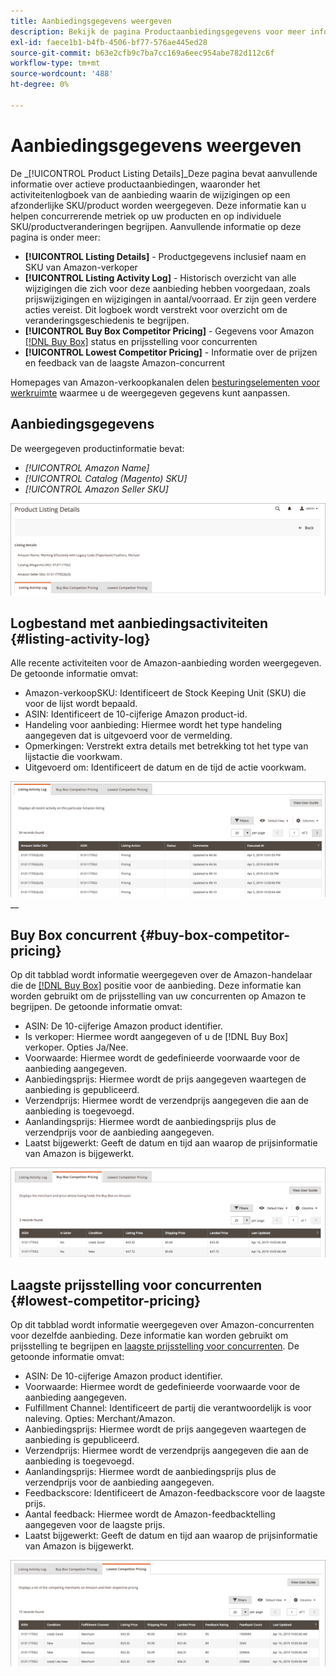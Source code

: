 ```yaml
---
title: Aanbiedingsgegevens weergeven
description: Bekijk de pagina Productaanbiedingsgegevens voor meer informatie over de concurrentiepositie van je Amazon-aanbiedingen en over afzonderlijke wijzigingen in SKU/product.
exl-id: faece1b1-b4fb-4506-bf77-576ae445ed28
source-git-commit: b63e2cfb9c7ba7cc169a6eec954abe782d112c6f
workflow-type: tm+mt
source-wordcount: '488'
ht-degree: 0%

---
```


# Aanbiedingsgegevens weergeven

De _[!UICONTROL Product Listing Details]_Deze pagina bevat aanvullende informatie over actieve productaanbiedingen, waaronder het activiteitenlogboek van de aanbieding waarin de wijzigingen op een afzonderlijke SKU/product worden weergegeven. Deze informatie kan u helpen concurrerende metriek op uw producten en op individuele SKU/productveranderingen begrijpen. Aanvullende informatie op deze pagina is onder meer:

- **[!UICONTROL Listing Details]** - Productgegevens inclusief naam en SKU van Amazon-verkoper
- **[!UICONTROL Listing Activity Log]** - Historisch overzicht van alle wijzigingen die zich voor deze aanbieding hebben voorgedaan, zoals prijswijzigingen en wijzigingen in aantal/voorraad. Er zijn geen verdere acties vereist. Dit logboek wordt verstrekt voor overzicht om de veranderingsgeschiedenis te begrijpen.
- **[!UICONTROL Buy Box Competitor Pricing]** - Gegevens voor Amazon [[!DNL Buy Box]](./buy-box-competitor-pricing.md) status en prijsstelling voor concurrenten
- **[!UICONTROL Lowest Competitor Pricing]** - Informatie over de prijzen en feedback van de laagste Amazon-concurrent

Homepages van Amazon-verkoopkanalen delen [besturingselementen voor werkruimte](./workspace-controls.md) waarmee u de weergegeven gegevens kunt aanpassen.

## Aanbiedingsgegevens

De weergegeven productinformatie bevat:

- _[!UICONTROL Amazon Name]_
- _[!UICONTROL Catalog (Magento) SKU]_
- _[!UICONTROL Amazon Seller SKU]_

![Aanbiedingsgegevens](assets/amazon-product-listing-details.png)

## Logbestand met aanbiedingsactiviteiten {#listing-activity-log}

Alle recente activiteiten voor de Amazon-aanbieding worden weergegeven. De getoonde informatie omvat:

- Amazon-verkoopSKU: Identificeert de Stock Keeping Unit (SKU) die voor de lijst wordt bepaald.
- ASIN: Identificeert de 10-cijferige Amazon product-id.
- Handeling voor aanbieding: Hiermee wordt het type handeling aangegeven dat is uitgevoerd voor de vermelding.
- Opmerkingen: Verstrekt extra details met betrekking tot het type van lijstactie die voorkwam.
- Uitgevoerd om: Identificeert de datum en de tijd de actie voorkwam.

![Gegevens van productaanbiedingen - logboek van aanbiedingsactiviteiten](assets/amazon-listing-activity-log.png)
__

## Buy Box concurrent {#buy-box-competitor-pricing}

Op dit tabblad wordt informatie weergegeven over de Amazon-handelaar die de [[!DNL Buy Box]](./buy-box-competitor-pricing.md) positie voor de aanbieding. Deze informatie kan worden gebruikt om de prijsstelling van uw concurrenten op Amazon te begrijpen. De getoonde informatie omvat:

- ASIN: De 10-cijferige Amazon product identifier.
- Is verkoper: Hiermee wordt aangegeven of u de [!DNL Buy Box] verkoper. Opties Ja/Nee.
- Voorwaarde: Hiermee wordt de gedefinieerde voorwaarde voor de aanbieding aangegeven.
- Aanbiedingsprijs: Hiermee wordt de prijs aangegeven waartegen de aanbieding is gepubliceerd.
- Verzendprijs: Hiermee wordt de verzendprijs aangegeven die aan de aanbieding is toegevoegd.
- Aanlandingsprijs: Hiermee wordt de aanbiedingsprijs plus de verzendprijs voor de aanbieding aangegeven.
- Laatst bijgewerkt: Geeft de datum en tijd aan waarop de prijsinformatie van Amazon is bijgewerkt.

![Productaanbiedingsgegevens: Buy Box concurrent](assets/amazon-listing-details-buy-box-2.png)

## Laagste prijsstelling voor concurrenten {#lowest-competitor-pricing}

Op dit tabblad wordt informatie weergegeven over Amazon-concurrenten voor dezelfde aanbieding. Deze informatie kan worden gebruikt om prijsstelling te begrijpen en [laagste prijsstelling voor concurrenten](./lowest-competitor-pricing.md). De getoonde informatie omvat:

- ASIN: De 10-cijferige Amazon product identifier.
- Voorwaarde: Hiermee wordt de gedefinieerde voorwaarde voor de aanbieding aangegeven.
- Fulfillment Channel: Identificeert de partij die verantwoordelijk is voor naleving. Opties: Merchant/Amazon.
- Aanbiedingsprijs: Hiermee wordt de prijs aangegeven waartegen de aanbieding is gepubliceerd.
- Verzendprijs: Hiermee wordt de verzendprijs aangegeven die aan de aanbieding is toegevoegd.
- Aanlandingsprijs: Hiermee wordt de aanbiedingsprijs plus de verzendprijs voor de aanbieding aangegeven.
- Feedbackscore: Identificeert de Amazon-feedbackscore voor de laagste prijs.
- Aantal feedback: Hiermee wordt de Amazon-feedbacktelling aangegeven voor de laagste prijs.
- Laatst bijgewerkt: Geeft de datum en tijd aan waarop de prijsinformatie van Amazon is bijgewerkt.

![Gegevens over productlijsten - laagste prijsstelling voor concurrenten](assets/amazon-listing-details-lowest-comp.png)
